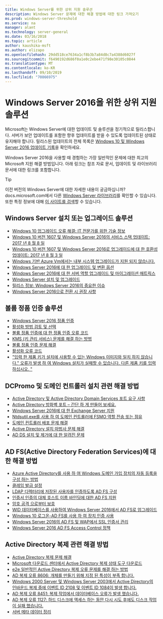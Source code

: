 ```yaml
---
title: Windows Server를 위한 상위 지원 솔루션
description: Windows Server 문제에 대한 해결 방법에 대한 링크 가져오기
ms.prod: windows-server-threshold
ms.service: na
manager: alant
ms.technology: server-general
ms.date: 03/16/2018
ms.topic: article
author: kaushika-msft
ms.author: elizapo
ms.openlocfilehash: 29dd518ce7634a1cf8b3b7a84d8c7a4388d6027f
ms.sourcegitcommit: f6490192d686f0a1e0c2ebe471f98e30105c0844
ms.translationtype: MT
ms.contentlocale: ko-KR
ms.lasthandoff: 09/10/2019
ms.locfileid: "70866975"
---
```

# <a name="top-support-solutions-for-windows-server-2016"></a>Windows Server 2016을 위한 상위 지원 솔루션

Microsoft는 Windows Server에 대한 업데이트 및 솔루션을 정기적으로 릴리스합니다. 서버가 보안 업데이트를 포함한 향후 업데이트를 받을 수 있도록 업데이트된 상태로 유지해야 합니다. 릴리스된 업데이트의 전체 목록은 [Windows 10 및 Windows Server 2016 업데이트 기록](https://support.microsoft.com/en-us/help/4000825/windows-10-windows-server-2016-update-history)을 확인하세요.

Windows Server 2016을 사용할 때 경험하는 가장 일반적인 문제에 대한 최고의 Microsoft 지원 해결 방법입니다. 아래 링크는 참조 자료 문서, 업데이트 및 라이브러리 문서에 대한 링크를 포함합니다.

>[!TIP]
> 이전 버전의 Windows Server에 대한 자세한 내용이 궁금하십니까? docs.microsoft.com에서 다른 [Windows Server 라이브러리](/previous-versions/windows/)를 확인할 수 있습니다. 또한 특정 정보에 대해 [이 사이트를 검색](https://docs.microsoft.com/search/index?search=Windows+Server&dataSource=previousVersions)할 수 있습니다.

## <a name="solutions-for-installing-or-upgrading-windows-server"></a>Windows Server 설치 또는 업그레이드 솔루션

- [Windows 10 업그레이드 오류 해결: IT 전문가를 위한 기술 정보](https://docs.microsoft.com/windows/deployment/upgrade/resolve-windows-10-upgrade-errors)
- [Windows 10 버전 1607 및 Windows Server 2016의 서비스 스택 업데이트: 2017 년 8 월 8 일](https://support.microsoft.com/en-US/help/4035631)
- [Windows 10 버전 1607 및 Windows Server 2016로 업그레이드에 대 한 호환성 업데이트: 2017 년 8 월 3 일](https://support.microsoft.com/en-US/help/4033524)
- [Windows 기반 Azure Vm에서는 내부 시스템 업그레이드가 지원 되지 않습니다.](https://support.microsoft.com/en-US/help/4014997)
- [Windows Server 2016에 대 한 업그레이드 및 변환 옵션](../get-started/supported-upgrade-paths.md)
- [Windows Server 2016에 대 한 서버 역할 업그레이드 및 마이그레이션 매트릭스](../get-started/server-role-upgradeability-table.md)
- [Windows Server 설치 및 업그레이드](../get-started/installation-and-upgrade.md)
- [릴리스 정보: Windows Server 2016의 중요한 이슈](../get-started/windows-server-2016-ga-release-notes.md)
- [Windows Server 2016으로 전환 시 권장 사항](../get-started/recommendations-moving-to-server2016.md)

## <a name="solutions-for-volume-activation"></a>볼륨 정품 인증 솔루션
- [Windows Server 2016 정품 인증](../get-started/server-2016-activation.md)
- [활성화 방법 검토 및 선택](https://technet.microsoft.com/library/jj134256(ws.11).aspx)
- [볼륨 정품 인증에 대 한 정품 인증 오류 코드](https://technet.microsoft.com/library/dn502528.aspx)
- [KMS (키 관리 서비스) 문제를 해결 하는 방법](https://technet.microsoft.com/library/ee939272.aspx)
- [볼륨 정품 인증 문제 해결](https://technet.microsoft.com/library/ff793439.aspx)
- [활성화 오류 코드](https://technet.microsoft.com/library/ff793399.aspx)
- ["입력 한 제품 키가 설치에 사용할 수 있는 Windows 이미지와 일치 하지 않습니다." 오류가 발생 하 여 Windows 설치가 실패할 수 있습니다. 다른 제품 키를 입력 하십시오. "](https://support.microsoft.com/help/2796988/windows-8-or-windows-server-2012-installation-may-fail-with-error-mess)

## <a name="solutions-related-to-dcpromo-and-installing-domain-controllers"></a>DCPromo 및 도메인 컨트롤러 설치 관련 해결 방법
- [Active Directory 및 Active Directory Domain Services 포트 요구 사항](https://technet.microsoft.com/library/dd772723(v=ws.10).aspx)
- [Active Directory 방화벽 포트 – 간단 하 게 만들어 보세요.](http://blogs.msmvps.com/acefekay/2011/11/01/active-directory-firewall-ports-let-s-try-to-make-this-simple/)
- [Windows Server 2016에 대 한 Exchange Server 지원](https://technet.microsoft.com/library/ff728623(v=exchg.150).aspx)
- [Ntdsutil.exe를 사용 하 여 도메인 컨트롤러에 FSMO 역할 전송 또는 점유](https://support.microsoft.com/kb/255504)
- [도메인 컨트롤러 배포 문제 해결](../identity/ad-ds/deploy/troubleshooting-domain-controller-deployment.md)
- [Active Directory 설치 마법사 문제 해결](https://msdn.microsoft.com/library/bb727058.aspx)
- [AD DS 설치 및 제거에 대 한 알려진 문제](https://technet.microsoft.com/library/cc754463(v=ws.10).aspx)

## <a name="solutions-for-active-directory-federation-services-ad-fs"></a>AD FS(Active Directory Federation Services)에 대한 해결 방법
- [Azure Active Directory를 사용 하 여 Windows 도메인 가입 장치의 자동 등록을 구성 하는 방법](/azure/active-directory/active-directory-conditional-access-automatic-device-registration-setup)
- [클레임 발급 설정](/azure/active-directory/device-management-hybrid-azuread-joined-devices-setup#step-2-setup-issuance-of-claims)
- [LDAP 디렉터리에 저장된 사용자를 인증하도록 AD FS 구성](../identity/ad-fs/operations/configure-ad-fs-to-authenticate-users-stored-in-ldap-directories.md)
- [인증서 인증의 대체 호스트 이름 바인딩에 대한 AD FS 지원](../identity/ad-fs/operations/ad-fs-support-for-alternate-hostname-binding-for-certificate-authentication.md)
- [암호 공격 으로부터 보호](https://blogs.technet.microsoft.com/tspring/2017/01/20/federated-to-microsoft-cloud-and-account-lockouts/)
- [WID 데이터베이스를 사용하여 Windows Server 2016에서 AD FS로 업그레이드](../identity/ad-fs/deployment/upgrading-to-ad-fs-in-windows-server-2016.md)
- [Windows 10 로그온-AD FS를 사용 하 여 장치 인증 사용](../identity/ad-fs/operations/configure-device-based-conditional-access-on-premises.md)
- [Windows Server 2016의 AD FS 및 WAP에서 SSL 인증서 관리](../identity/ad-fs/operations/manage-ssl-certificates-ad-fs-wap-2016.md)
- [Windows Server 2016 AD FS Access Control 정책](../identity/ad-fs/operations/access-control-policies-in-ad-fs.md)

## <a name="solutions-related-to-active-directory-replication"></a>Active Directory 복제 관련 해결 방법

- [Active Directory 복제 문제 해결](../identity/ad-ds/manage/troubleshoot/troubleshooting-active-directory-replication-problems.md)
- [Microsoft 다운로드 센터에서 Active Directory 복제 상태 도구 다운로드](https://www.microsoft.com/en-in/download/details.aspx?id=30005)
- [e2e 일반적인 Active Directory 복제 오류 문제를 해결 하는 방법](https://support.microsoft.com/kb/3108513)
- [AD 복제 오류 8606: 개체를 만들기 위해 지정 된 특성이 부족 합니다.](https://support.microsoft.com/kb/2028495)
- [Windows 2000 Server 및 Windows Server 2003에서 Active Directory의 인바운드 복제 중에 이벤트 ID 2108 및 이벤트 ID 1084이 발생 합니다.](https://support.microsoft.com/kb/837932)
- [AD 복제 오류 8451: 복제 작업에서 데이터베이스 오류가 발생 했습니다.](https://support.microsoft.com/kb/2645996)
- [AD 복제 오류 1127: 하드 디스크에 액세스 하는 동안 다시 시도 후에도 디스크 작업이 실패 했습니다.](https://support.microsoft.com/kb/2025726)
- [서버 메타 데이터 정리](https://technet.microsoft.com/library/cc816907.aspx)